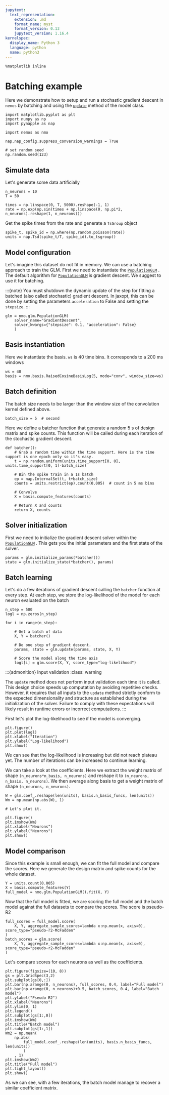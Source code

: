 ```yaml
---
jupytext:
  text_representation:
    extension: .md
    format_name: myst
    format_version: 0.13
    jupytext_version: 1.16.4
kernelspec:
  display_name: Python 3
  language: python
  name: python3
---
```


```{code-cell} ipython3
%matplotlib inline
```


# Batching example

Here we demonstrate how to setup and run a stochastic gradient descent in `nemos`
by batching and using the [`update`](nemos.glm.GLM.update) method of the model class.

```{code-cell} ipython3
import matplotlib.pyplot as plt
import numpy as np
import pynapple as nap

import nemos as nmo

nap.nap_config.suppress_conversion_warnings = True

# set random seed
np.random.seed(123)
```

## Simulate data

Let's generate some data artificially


```{code-cell} ipython3
n_neurons = 10
T = 50

times = np.linspace(0, T, 5000).reshape(-1, 1)
rate = np.exp(np.sin(times + np.linspace(0, np.pi*2, n_neurons).reshape(1, n_neurons)))
```

Get the spike times from the rate and generate a `TsGroup` object


```{code-cell} ipython3
spike_t, spike_id = np.where(np.random.poisson(rate))
units = nap.Tsd(spike_t/T, spike_id).to_tsgroup()
```

## Model configuration

Let's imagine this dataset do not fit in memory. We can use a batching approach to train the GLM.
First we need to instantiate the [`PopulationGLM`](nemos.glm.PopulationGLM) . The default algorithm for [`PopulationGLM`](nemos.glm.PopulationGLM)  is gradient descent.
We suggest to use it for batching.

:::{note}
You must shutdown the dynamic update of the step for fitting a batched (also called stochastic) gradient descent.
In jaxopt, this can be done by setting the parameters `acceleration` to False and setting the `stepsize`.
:::


```{code-cell} ipython3
glm = nmo.glm.PopulationGLM(
	solver_name="GradientDescent",
	solver_kwargs={"stepsize": 0.1, "acceleration": False}
	)
```

## Basis instantiation

Here we instantiate the basis. `ws` is 40 time bins. It corresponds to a 200 ms windows


```{code-cell} ipython3
ws = 40
basis = nmo.basis.RaisedCosineBasisLog(5, mode="conv", window_size=ws)
```

## Batch definition

The batch size needs to be larger than the window size of the convolution kernel defined above.


```{code-cell} ipython3
batch_size = 5  # second
```

Here we define a batcher function that generate a random 5 s of design matrix and spike counts.
This function will be called during each iteration of the stochastic gradient descent.


```{code-cell} ipython3
def batcher():
	# Grab a random time within the time support. Here is the time support is one epoch only so it's easy.
	t = np.random.uniform(units.time_support[0, 0], units.time_support[0, 1]-batch_size)

	# Bin the spike train in a 1s batch
	ep = nap.IntervalSet(t, t+batch_size)
	counts = units.restrict(ep).count(0.005)  # count in 5 ms bins

	# Convolve
	X = basis.compute_features(counts)

	# Return X and counts
	return X, counts
```

## Solver initialization

First we need to initialize the gradient descent solver within the [`PopulationGLM`](nemos.glm.PopulationGLM) .
This gets you the initial parameters and the first state of the solver.


```{code-cell} ipython3
params = glm.initialize_params(*batcher())
state = glm.initialize_state(*batcher(), params)
```

## Batch learning

Let's do a few iterations of gradient descent calling the `batcher` function at every step.
At each step, we store the log-likelihood of the model for each neuron evaluated on the batch


```{code-cell} ipython3
n_step = 500
logl = np.zeros(n_step)

for i in range(n_step):	

	# Get a batch of data
	X, Y = batcher()

	# Do one step of gradient descent.
	params, state = glm.update(params, state, X, Y)

	# Score the model along the time axis
	logl[i] = glm.score(X, Y, score_type="log-likelihood")
```

:::{admonition} Input validation
:class: warning

The `update` method does not perform input validation each time it is called.
This design choice speeds up computation by avoiding repetitive checks. However,
it requires that all inputs to the `update` method strictly conform to the expected
dimensionality and structure as established during the initialization of the solver.
Failure to comply with these expectations will likely result in runtime errors or
incorrect computations.
:::

First let's plot the log-likelihood to see if the model is converging.


```{code-cell} ipython3
plt.figure()
plt.plot(logl)
plt.xlabel("Iteration")
plt.ylabel("Log-likelihood")
plt.show()
```

We can see that the log-likelihood is increasing but did not reach plateau yet.
The number of iterations can be increased to continue learning.

We can take a look at the coefficients.
Here we extract the weight matrix of shape `(n_neurons*n_basis, n_neurons)`
and reshape it to `(n_neurons, n_basis, n_neurons)`.
We then average along basis to get a weight matrix of shape `(n_neurons, n_neurons)`.


```{code-cell} ipython3
W = glm.coef_.reshape(len(units), basis.n_basis_funcs, len(units))
Wm = np.mean(np.abs(W), 1)

# Let's plot it.

plt.figure()
plt.imshow(Wm)
plt.xlabel("Neurons")
plt.ylabel("Neurons")
plt.show()
```

## Model comparison

Since this example is small enough, we can fit the full model and compare the scores.
Here we generate the design matrix and spike counts for the whole dataset.


```{code-cell} ipython3
Y = units.count(0.005)
X = basis.compute_features(Y)
full_model = nmo.glm.PopulationGLM().fit(X, Y)
```

Now that the full model is fitted, we are scoring the full model and the batch model against the full datasets to compare the scores.
The score is pseudo-R2


```{code-cell} ipython3
full_scores = full_model.score(
	X, Y, aggregate_sample_scores=lambda x:np.mean(x, axis=0), score_type="pseudo-r2-McFadden"
)
batch_scores = glm.score(
	X, Y, aggregate_sample_scores=lambda x:np.mean(x, axis=0), score_type="pseudo-r2-McFadden"
)
```

Let's compare scores for each neurons as well as the coefficients.


```{code-cell} ipython3
plt.figure(figsize=(10, 8))
gs = plt.GridSpec(3,2)
plt.subplot(gs[0,:])
plt.bar(np.arange(0, n_neurons), full_scores, 0.4, label="Full model")
plt.bar(np.arange(0, n_neurons)+0.5, batch_scores, 0.4, label="Batch model")
plt.ylabel("Pseudo R2")
plt.xlabel("Neurons")
plt.ylim(0, 1)
plt.legend()
plt.subplot(gs[1:,0])
plt.imshow(Wm)
plt.title("Batch model")
plt.subplot(gs[1:,1])
Wm2 = np.mean(
	np.abs(
		full_model.coef_.reshape(len(units), basis.n_basis_funcs, len(units))
		)
	, 1)
plt.imshow(Wm2)
plt.title("Full model")
plt.tight_layout()
plt.show()
```

As we can see, with a few iterations, the batch model manage to recover a similar coefficient matrix.
